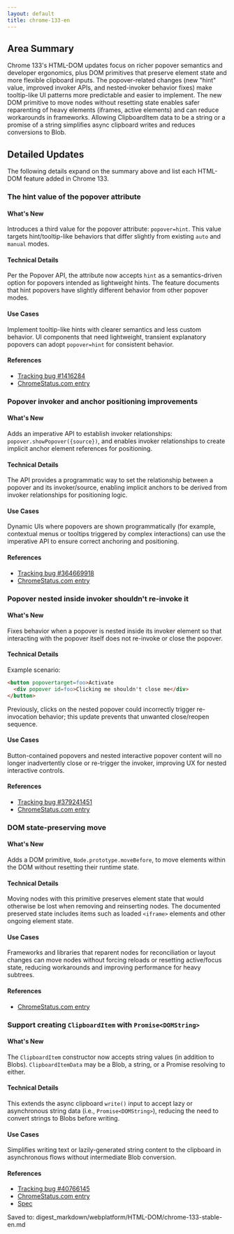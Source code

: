 ```yaml
---
layout: default
title: chrome-133-en
---
```


## Area Summary

Chrome 133's HTML-DOM updates focus on richer popover semantics and developer ergonomics, plus DOM primitives that preserve element state and more flexible clipboard inputs. The popover-related changes (new "hint" value, improved invoker APIs, and nested-invoker behavior fixes) make tooltip-like UI patterns more predictable and easier to implement. The new DOM primitive to move nodes without resetting state enables safer reparenting of heavy elements (iframes, active elements) and can reduce workarounds in frameworks. Allowing ClipboardItem data to be a string or a promise of a string simplifies async clipboard writes and reduces conversions to Blob.

## Detailed Updates

The following details expand on the summary above and list each HTML-DOM feature added in Chrome 133.

### The hint value of the popover attribute

#### What's New
Introduces a third value for the popover attribute: `popover=hint`. This value targets hint/tooltip-like behaviors that differ slightly from existing `auto` and `manual` modes.

#### Technical Details
Per the Popover API, the attribute now accepts `hint` as a semantics-driven option for popovers intended as lightweight hints. The feature documents that hint popovers have slightly different behavior from other popover modes.

#### Use Cases
Implement tooltip-like hints with clearer semantics and less custom behavior. UI components that need lightweight, transient explanatory popovers can adopt `popover=hint` for consistent behavior.

#### References
- [Tracking bug #1416284](https://issues.chromium.org/issues/1416284)
- [ChromeStatus.com entry](https://chromestatus.com/feature/5073251081912320)

### Popover invoker and anchor positioning improvements

#### What's New
Adds an imperative API to establish invoker relationships: `popover.showPopover({source})`, and enables invoker relationships to create implicit anchor element references for positioning.

#### Technical Details
The API provides a programmatic way to set the relationship between a popover and its invoker/source, enabling implicit anchors to be derived from invoker relationships for positioning logic.

#### Use Cases
Dynamic UIs where popovers are shown programmatically (for example, contextual menus or tooltips triggered by complex interactions) can use the imperative API to ensure correct anchoring and positioning.

#### References
- [Tracking bug #364669918](https://issues.chromium.org/issues/364669918)
- [ChromeStatus.com entry](https://chromestatus.com/feature/5120638407409664)

### Popover nested inside invoker shouldn't re-invoke it

#### What's New
Fixes behavior when a popover is nested inside its invoker element so that interacting with the popover itself does not re-invoke or close the popover.

#### Technical Details
Example scenario:
```html
<button popovertarget=foo>Activate
  <div popover id=foo>Clicking me shouldn't close me</div>
</button>
```
Previously, clicks on the nested popover could incorrectly trigger re-invocation behavior; this update prevents that unwanted close/reopen sequence.

#### Use Cases
Button-contained popovers and nested interactive popover content will no longer inadvertently close or re-trigger the invoker, improving UX for nested interactive controls.

#### References
- [Tracking bug #379241451](https://issues.chromium.org/issues/379241451)
- [ChromeStatus.com entry](https://chromestatus.com/feature/4821788884992000)

### DOM state-preserving move

#### What's New
Adds a DOM primitive, `Node.prototype.moveBefore`, to move elements within the DOM without resetting their runtime state.

#### Technical Details
Moving nodes with this primitive preserves element state that would otherwise be lost when removing and reinserting nodes. The documented preserved state includes items such as loaded `<iframe>` elements and other ongoing element state.

#### Use Cases
Frameworks and libraries that reparent nodes for reconciliation or layout changes can move nodes without forcing reloads or resetting active/focus state, reducing workarounds and improving performance for heavy subtrees.

#### References
- [ChromeStatus.com entry](https://chromestatus.com/feature/5135990159835136)

### Support creating `ClipboardItem` with `Promise<DOMString>`

#### What's New
The `ClipboardItem` constructor now accepts string values (in addition to Blobs). `ClipboardItemData` may be a Blob, a string, or a Promise resolving to either.

#### Technical Details
This extends the async clipboard `write()` input to accept lazy or asynchronous string data (i.e., `Promise<DOMString>`), reducing the need to convert strings to Blobs before writing.

#### Use Cases
Simplifies writing text or lazily-generated string content to the clipboard in asynchronous flows without intermediate Blob conversion.

#### References
- [Tracking bug #40766145](https://issues.chromium.org/issues/40766145)
- [ChromeStatus.com entry](https://chromestatus.com/feature/4926138582040576)
- [Spec](https://www.w3.org/TR/clipboard-apis/#typedefdef-clipboarditemdata)

Saved to: digest_markdown/webplatform/HTML-DOM/chrome-133-stable-en.md
